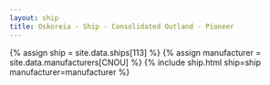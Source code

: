 ```yaml
---
layout: ship
title: Oskoreia - Ship - Consolidated Outland - Pioneer
---
```

{% assign ship = site.data.ships[113] %}
{% assign manufacturer = site.data.manufacturers[CNOU] %}
{% include ship.html ship=ship manufacturer=manufacturer %}
